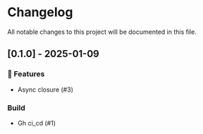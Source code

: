# Changelog

All notable changes to this project will be documented in this file.

## [0.1.0] - 2025-01-09

### 🚀 Features

- Async closure  (#3)

### Build

- Gh ci_cd (#1)

<!-- generated by git-cliff -->
